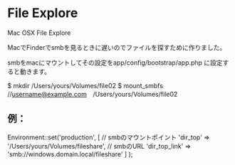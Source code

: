 File Explore
=========

Mac OSX File Explore

MacでFinderでsmbを見るときに遅いのでファイルを探すために作りました。

smbをmacにマウントしてその設定をapp/config/bootstrap/app.php
に設定すると動きます。

$ mkdir /Users/yours/Volumes/file02
$ mount_smbfs //username@example.com　/Users/yours/Volumes/file02

例：
--------
Environment::set('production',
    [
        // smbのマウントポイント
        'dir_top' => '/Users/yours/Volumes/fileshare',
        // smbのURL
        'dir_top_link' => 'smb://windows.domain.local/fileshare'
    ]
);
